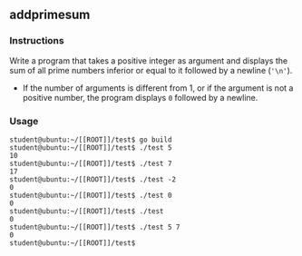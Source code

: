 ## addprimesum

### Instructions

Write a program that takes a positive integer as argument and displays the sum of all prime numbers inferior or equal to it followed by a newline (`'\n'`).

- If the number of arguments is different from 1, or if the argument is not a positive number, the program displays `0` followed by a newline.

### Usage

```console
student@ubuntu:~/[[ROOT]]/test$ go build
student@ubuntu:~/[[ROOT]]/test$ ./test 5
10
student@ubuntu:~/[[ROOT]]/test$ ./test 7
17
student@ubuntu:~/[[ROOT]]/test$ ./test -2
0
student@ubuntu:~/[[ROOT]]/test$ ./test 0
0
student@ubuntu:~/[[ROOT]]/test$ ./test
0
student@ubuntu:~/[[ROOT]]/test$ ./test 5 7
0
student@ubuntu:~/[[ROOT]]/test$
```
